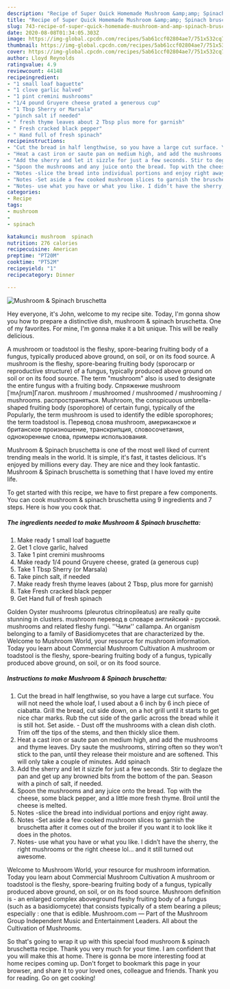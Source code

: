 ```yaml
---
description: "Recipe of Super Quick Homemade Mushroom &amp;amp; Spinach bruschetta"
title: "Recipe of Super Quick Homemade Mushroom &amp;amp; Spinach bruschetta"
slug: 743-recipe-of-super-quick-homemade-mushroom-and-amp-spinach-bruschetta
date: 2020-08-08T01:34:05.303Z
image: https://img-global.cpcdn.com/recipes/5ab61ccf02804ae7/751x532cq70/mushroom-spinach-bruschetta-recipe-main-photo.jpg
thumbnail: https://img-global.cpcdn.com/recipes/5ab61ccf02804ae7/751x532cq70/mushroom-spinach-bruschetta-recipe-main-photo.jpg
cover: https://img-global.cpcdn.com/recipes/5ab61ccf02804ae7/751x532cq70/mushroom-spinach-bruschetta-recipe-main-photo.jpg
author: Lloyd Reynolds
ratingvalue: 4.9
reviewcount: 44148
recipeingredient:
- "1 small loaf baguette"
- "1 clove garlic halved"
- "1 pint cremini mushrooms"
- "1/4 pound Gruyere cheese grated a generous cup"
- "1 Tbsp Sherry or Marsala"
- "pinch salt if needed"
- " fresh thyme leaves about 2 Tbsp plus more for garnish"
- " Fresh cracked black pepper"
- " Hand full of fresh spinach"
recipeinstructions:
- "Cut the bread in half lengthwise, so you have a large cut surface. You will not need the whole loaf, I used about a 6 inch by 6 inch piece of ciabatta. Grill the bread, cut side down, on a hot grill until it starts to get nice char marks. Rub the cut side of the garlic across the bread while it is still hot. Set aside. Dust off the mushrooms with a clean dish cloth. Trim off the tips of the stems, and then thickly slice them."
- "Heat a cast iron or saute pan on medium high, and add the mushrooms and thyme leaves. Dry saute the mushrooms, stirring often so they won&#39;t stick to the pan, until they release their moisture and are softened. This will only take a couple of minutes. Add spinach"
- "Add the sherry and let it sizzle for just a few seconds. Stir to deglaze the pan and get up any browned bits from the bottom of the pan. Season with a pinch of salt, if needed."
- "Spoon the mushrooms and any juice onto the bread. Top with the cheese, some black pepper, and a little more fresh thyme. Broil until the cheese is melted."
- "Notes -slice the bread into individual portions and enjoy right away."
- "Notes -Set aside a few cooked mushroom slices to garnish the bruschetta after it comes out of the broiler if you want it to look like it does in the photos."
- "Notes- use what you have or what you like. I didn’t have the sherry, the right mushrooms or the right cheese lol... and it still turned out awesome."
categories:
- Recipe
tags:
- mushroom
- 
- spinach

katakunci: mushroom  spinach 
nutrition: 276 calories
recipecuisine: American
preptime: "PT20M"
cooktime: "PT52M"
recipeyield: "1"
recipecategory: Dinner

---
```



![Mushroom &amp; Spinach bruschetta](https://img-global.cpcdn.com/recipes/5ab61ccf02804ae7/751x532cq70/mushroom-spinach-bruschetta-recipe-main-photo.jpg)

Hey everyone, it's John, welcome to my recipe site. Today, I'm gonna show you how to prepare a distinctive dish, mushroom &amp; spinach bruschetta. One of my favorites. For mine, I'm gonna make it a bit unique. This will be really delicious.

A mushroom or toadstool is the fleshy, spore-bearing fruiting body of a fungus, typically produced above ground, on soil, or on its food source. A mushroom is the fleshy, spore-bearing fruiting body (sporocarp or reproductive structure) of a fungus, typically produced above ground on soil or on its food source. The term &#34;mushroom&#34; also is used to designate the entire fungus with a fruiting body. Спряжение mushroom [ˈmʌʃrum]Глагол. mushroom / mushroomed / mushroomed / mushrooming / mushrooms. распространяться. Mushroom, the conspicuous umbrella-shaped fruiting body (sporophore) of certain fungi, typically of the Popularly, the term mushroom is used to identify the edible sporophores; the term toadstool is. Перевод слова mushroom, американское и британское произношение, транскрипция, словосочетания, однокоренные слова, примеры использования.

Mushroom &amp; Spinach bruschetta is one of the most well liked of current trending meals in the world. It is simple, it's fast, it tastes delicious. It's enjoyed by millions every day. They are nice and they look fantastic. Mushroom &amp; Spinach bruschetta is something that I have loved my entire life.


To get started with this recipe, we have to first prepare a few components. You can cook mushroom &amp; spinach bruschetta using 9 ingredients and 7 steps. Here is how you cook that.

<!--inarticleads1-->

##### The ingredients needed to make Mushroom &amp; Spinach bruschetta:

1. Make ready 1 small loaf baguette
1. Get 1 clove garlic, halved
1. Take 1 pint cremini mushrooms
1. Make ready 1/4 pound Gruyere cheese, grated (a generous cup)
1. Take 1 Tbsp Sherry (or Marsala)
1. Take pinch salt, if needed
1. Make ready  fresh thyme leaves (about 2 Tbsp, plus more for garnish)
1. Take  Fresh cracked black pepper
1. Get  Hand full of fresh spinach


Golden Oyster mushrooms (pleurotus citrinopileatus) are really quite stunning in clusters. mushroom перевод в словаре английский - русский. mushrooms and related fleshy fungi. &#39;&#39;Чили&#39;&#39; callampa. An organism belonging to a family of Basidiomycetes that are characterized by the. Welcome to Mushroom World, your resource for mushroom information. Today you learn about Commercial Mushroom Cultivation A mushroom or toadstool is the fleshy, spore-bearing fruiting body of a fungus, typically produced above ground, on soil, or on its food source. 

<!--inarticleads2-->

##### Instructions to make Mushroom &amp; Spinach bruschetta:

1. Cut the bread in half lengthwise, so you have a large cut surface. You will not need the whole loaf, I used about a 6 inch by 6 inch piece of ciabatta. Grill the bread, cut side down, on a hot grill until it starts to get nice char marks. Rub the cut side of the garlic across the bread while it is still hot. Set aside. - Dust off the mushrooms with a clean dish cloth. Trim off the tips of the stems, and then thickly slice them.
1. Heat a cast iron or saute pan on medium high, and add the mushrooms and thyme leaves. Dry saute the mushrooms, stirring often so they won&#39;t stick to the pan, until they release their moisture and are softened. This will only take a couple of minutes. Add spinach
1. Add the sherry and let it sizzle for just a few seconds. Stir to deglaze the pan and get up any browned bits from the bottom of the pan. Season with a pinch of salt, if needed.
1. Spoon the mushrooms and any juice onto the bread. Top with the cheese, some black pepper, and a little more fresh thyme. Broil until the cheese is melted.
1. Notes -slice the bread into individual portions and enjoy right away.
1. Notes -Set aside a few cooked mushroom slices to garnish the bruschetta after it comes out of the broiler if you want it to look like it does in the photos.
1. Notes- use what you have or what you like. I didn’t have the sherry, the right mushrooms or the right cheese lol... and it still turned out awesome.


Welcome to Mushroom World, your resource for mushroom information. Today you learn about Commercial Mushroom Cultivation A mushroom or toadstool is the fleshy, spore-bearing fruiting body of a fungus, typically produced above ground, on soil, or on its food source. Mushroom definition is - an enlarged complex aboveground fleshy fruiting body of a fungus (such as a basidiomycete) that consists typically of a stem bearing a pileus; especially : one that is edible. Mushroom.com — Part of the Mushroom Group Independent Music and Entertainment Leaders. All about the Cultivation of Mushrooms. 

So that's going to wrap it up with this special food mushroom &amp; spinach bruschetta recipe. Thank you very much for your time. I am confident that you will make this at home. There is gonna be more interesting food at home recipes coming up. Don't forget to bookmark this page in your browser, and share it to your loved ones, colleague and friends. Thank you for reading. Go on get cooking!
